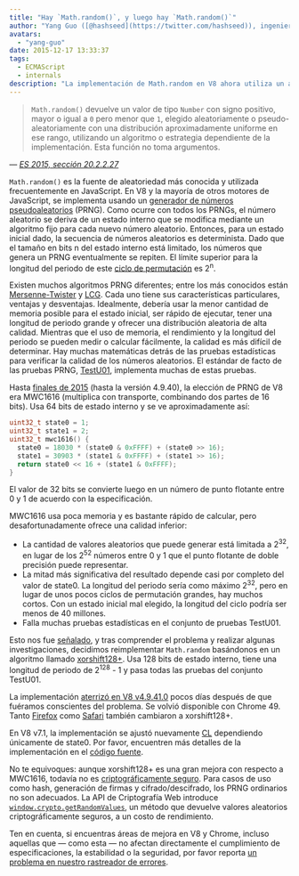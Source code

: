 ```yaml
---
title: "Hay `Math.random()`, y luego hay `Math.random()`"
author: "Yang Guo ([@hashseed](https://twitter.com/hashseed)), ingeniero de software y diseñador de dados"
avatars:
  - "yang-guo"
date: 2015-12-17 13:33:37
tags:
  - ECMAScript
  - internals
description: "La implementación de Math.random en V8 ahora utiliza un algoritmo llamado xorshift128+, mejorando la aleatoriedad en comparación con la antigua implementación MWC1616."
---
```

> `Math.random()` devuelve un valor de tipo `Number` con signo positivo, mayor o igual a `0` pero menor que `1`, elegido aleatoriamente o pseudo-aleatoriamente con una distribución aproximadamente uniforme en ese rango, utilizando un algoritmo o estrategia dependiente de la implementación. Esta función no toma argumentos.

<!--truncate-->
— _[ES 2015, sección 20.2.2.27](http://tc39.es/ecma262/#sec-math.random)_

`Math.random()` es la fuente de aleatoriedad más conocida y utilizada frecuentemente en JavaScript. En V8 y la mayoría de otros motores de JavaScript, se implementa usando un [generador de números pseudoaleatorios](https://es.wikipedia.org/wiki/Generador_de_n%C3%BAmeros_pseudoaleatorios) (PRNG). Como ocurre con todos los PRNGs, el número aleatorio se deriva de un estado interno que se modifica mediante un algoritmo fijo para cada nuevo número aleatorio. Entonces, para un estado inicial dado, la secuencia de números aleatorios es determinista. Dado que el tamaño en bits n del estado interno está limitado, los números que genera un PRNG eventualmente se repiten. El límite superior para la longitud del periodo de este [ciclo de permutación](https://es.wikipedia.org/wiki/Permutaci%C3%B3n_c%C3%ADclica) es 2<sup>n</sup>.

Existen muchos algoritmos PRNG diferentes; entre los más conocidos están [Mersenne-Twister](https://es.wikipedia.org/wiki/Mersenne_Twister) y [LCG](https://es.wikipedia.org/wiki/Generador_congruencial_lineal). Cada uno tiene sus características particulares, ventajas y desventajas. Idealmente, debería usar la menor cantidad de memoria posible para el estado inicial, ser rápido de ejecutar, tener una longitud de periodo grande y ofrecer una distribución aleatoria de alta calidad. Mientras que el uso de memoria, el rendimiento y la longitud del periodo se pueden medir o calcular fácilmente, la calidad es más difícil de determinar. Hay muchas matemáticas detrás de las pruebas estadísticas para verificar la calidad de los números aleatorios. El estándar de facto de las pruebas PRNG, [TestU01](http://simul.iro.umontreal.ca/testu01/tu01.html), implementa muchas de estas pruebas.

Hasta [finales de 2015](https://github.com/v8/v8/blob/ceade6cf239e0773213d53d55c36b19231c820b5/src/js/math.js#L143) (hasta la versión 4.9.40), la elección de PRNG de V8 era MWC1616 (multiplica con transporte, combinando dos partes de 16 bits). Usa 64 bits de estado interno y se ve aproximadamente así:

```cpp
uint32_t state0 = 1;
uint32_t state1 = 2;
uint32_t mwc1616() {
  state0 = 18030 * (state0 & 0xFFFF) + (state0 >> 16);
  state1 = 30903 * (state1 & 0xFFFF) + (state1 >> 16);
  return state0 << 16 + (state1 & 0xFFFF);
}
```

El valor de 32 bits se convierte luego en un número de punto flotante entre 0 y 1 de acuerdo con la especificación.

MWC1616 usa poca memoria y es bastante rápido de calcular, pero desafortunadamente ofrece una calidad inferior:

- La cantidad de valores aleatorios que puede generar está limitada a 2<sup>32</sup>, en lugar de los 2<sup>52</sup> números entre 0 y 1 que el punto flotante de doble precisión puede representar.
- La mitad más significativa del resultado depende casi por completo del valor de state0. La longitud del periodo sería como máximo 2<sup>32</sup>, pero en lugar de unos pocos ciclos de permutación grandes, hay muchos cortos. Con un estado inicial mal elegido, la longitud del ciclo podría ser menos de 40 millones.
- Falla muchas pruebas estadísticas en el conjunto de pruebas TestU01.

Esto nos fue [señalado](https://medium.com/@betable/tifu-by-using-math-random-f1c308c4fd9d), y tras comprender el problema y realizar algunas investigaciones, decidimos reimplementar `Math.random` basándonos en un algoritmo llamado [xorshift128+](http://vigna.di.unimi.it/ftp/papers/xorshiftplus.pdf). Usa 128 bits de estado interno, tiene una longitud de periodo de 2<sup>128</sup> - 1 y pasa todas las pruebas del conjunto TestU01.

La implementación [aterrizó en V8 v4.9.41.0](https://github.com/v8/v8/blob/085fed0fb5c3b0136827b5d7c190b4bd1c23a23e/src/base/utils/random-number-generator.h#L102) pocos días después de que fuéramos conscientes del problema. Se volvió disponible con Chrome 49. Tanto [Firefox](https://bugzilla.mozilla.org/show_bug.cgi?id=322529#c99) como [Safari](https://bugs.webkit.org/show_bug.cgi?id=151641) también cambiaron a xorshift128+.

En V8 v7.1, la implementación se ajustó nuevamente [CL](https://chromium-review.googlesource.com/c/v8/v8/+/1238551/5) dependiendo únicamente de state0. Por favor, encuentren más detalles de la implementación en el [código fuente](https://source.chromium.org/chromium/chromium/src/+/main:v8/src/base/utils/random-number-generator.h;l=119?q=XorShift128&sq=&ss=chromium).

No te equivoques: aunque xorshift128+ es una gran mejora con respecto a MWC1616, todavía no es [criptográficamente seguro](https://en.wikipedia.org/wiki/Cryptographically_secure_pseudorandom_number_generator). Para casos de uso como hash, generación de firmas y cifrado/descifrado, los PRNG ordinarios no son adecuados. La API de Criptografía Web introduce [`window.crypto.getRandomValues`](https://developer.mozilla.org/en-US/docs/Web/API/RandomSource/getRandomValues), un método que devuelve valores aleatorios criptográficamente seguros, a un costo de rendimiento.

Ten en cuenta, si encuentras áreas de mejora en V8 y Chrome, incluso aquellas que — como esta — no afectan directamente el cumplimiento de especificaciones, la estabilidad o la seguridad, por favor reporta [un problema en nuestro rastreador de errores](https://bugs.chromium.org/p/v8/issues/entry?template=Defect%20report%20from%20user).
